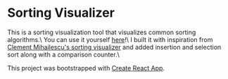 # Sorting Visualizer

This is a sorting visualization tool that visualizes common sorting algorithms.\\
You can use it yourself [here](https://hk1510.github.io/sorting-visualizer)!\\
I built it with inspiration from [Clement Mihailescu's sorting visualizer](https://clementmihailescu.github.io/Sorting-Visualizer/) and added insertion and selection sort along with a comparison counter.\\

This project was bootstrapped with [Create React App](https://github.com/facebook/create-react-app).
